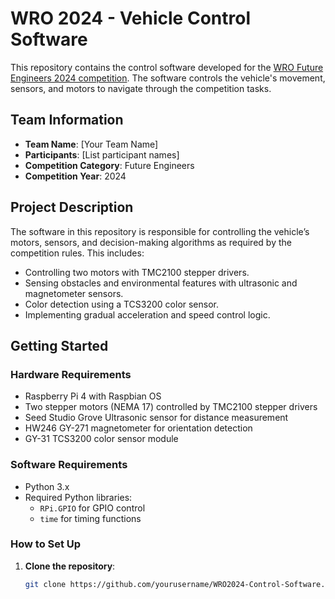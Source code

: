 # WRO 2024 - Vehicle Control Software

This repository contains the control software developed for the [WRO Future Engineers 2024 competition](https://www.worldrobotolympiad.org). The software controls the vehicle's movement, sensors, and motors to navigate through the competition tasks.

## Team Information
- **Team Name**: [Your Team Name]
- **Participants**: [List participant names]
- **Competition Category**: Future Engineers
- **Competition Year**: 2024

## Project Description

The software in this repository is responsible for controlling the vehicle’s motors, sensors, and decision-making algorithms as required by the competition rules. This includes:
- Controlling two motors with TMC2100 stepper drivers.
- Sensing obstacles and environmental features with ultrasonic and magnetometer sensors.
- Color detection using a TCS3200 color sensor.
- Implementing gradual acceleration and speed control logic.

## Getting Started

### Hardware Requirements
- Raspberry Pi 4 with Raspbian OS
- Two stepper motors (NEMA 17) controlled by TMC2100 stepper drivers
- Seed Studio Grove Ultrasonic sensor for distance measurement
- HW246 GY-271 magnetometer for orientation detection
- GY-31 TCS3200 color sensor module

### Software Requirements
- Python 3.x
- Required Python libraries:
  - `RPi.GPIO` for GPIO control
  - `time` for timing functions

### How to Set Up

1. **Clone the repository**:
   ```bash
   git clone https://github.com/yourusername/WRO2024-Control-Software.git
